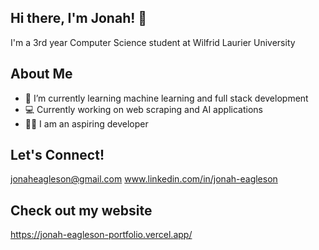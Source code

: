## Hi there, I'm Jonah! 👋

I'm a 3rd year Computer Science student at Wilfrid Laurier University

## About Me
- 🌱 I’m currently learning machine learning and full stack development
- 💻 Currently working on web scraping and AI applications
- 👨‍💻 I am an aspiring developer

## Let's Connect!
jonaheagleson@gmail.com
www.linkedin.com/in/jonah-eagleson

## Check out my website
https://jonah-eagleson-portfolio.vercel.app/
